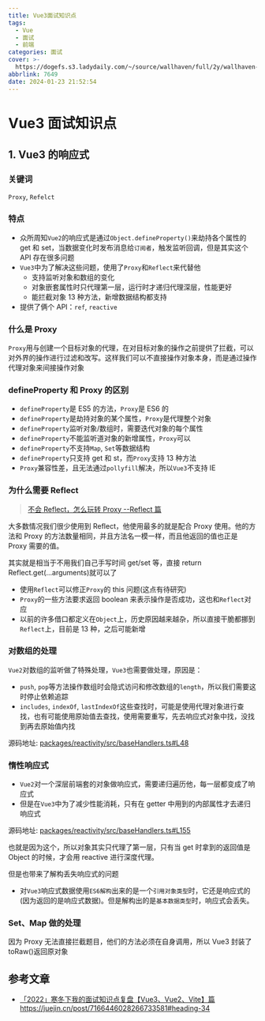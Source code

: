 ```yaml
---
title: Vue3面试知识点
tags:
  - Vue
  - 面试
  - 前端
categories: 面试
cover: >-
  https://dogefs.s3.ladydaily.com/~/source/wallhaven/full/2y/wallhaven-2y1op9.jpg?w=2560&h=1440&fmt=webp
abbrlink: 7649
date: 2024-01-23 21:52:54
---
```


# Vue3 面试知识点

## 1. Vue3 的响应式

### 关键词

`Proxy`, `Refelct`

### 特点

- 众所周知`Vue2`的响应式是通过`Object.defineProperty()`来劫持各个属性的 get 和 set，当数据变化时发布消息给`订阅者`，触发监听回调，但是其实这个 API 存在很多问题
- `Vue3`中为了解决这些问题，使用了`Proxy`和`Reflect`来代替他
  - 支持监听对象和数组的变化
  - 对象嵌套属性时只代理第一层，运行时才递归代理深层，性能更好
  - 能拦截对象 13 种方法，新增数据结构都支持
- 提供了俩个 API：`ref`, `reactive`

### 什么是 Proxy

`Proxy`用与创建一个目标对象的代理，在对目标对象的操作之前提供了拦截，可以对外界的操作进行过滤和改写。这样我们可以不直接操作对象本身，而是通过操作代理对象来间接操作对象

### defineProperty 和 Proxy 的区别

- `defineProperty`是 ES5 的方法，`Proxy`是 ES6 的
- `defineProperty`是劫持对象的某个属性，`Proxy`是代理整个对象
- `defineProperty`监听对象/数组时，需要迭代对象的每个属性
- `defineProperty`不能监听道对象的新增属性，`Proxy`可以
- `defineProperty`不支持`Map`, `Set`等数据结构
- `defineProperty`只支持 get 和 st，而`Proxy`支持 13 种方法
- `Proxy`兼容性差，且无法通过`pollyfill`解决，所以`Vue3`不支持 IE

### 为什么需要 Reflect

> [不会 Reflect，怎么玩转 Proxy --Reflect 篇](https://juejin.cn/post/7286787235361243148)

大多数情况我们很少使用到 Reflect，他使用最多的就是配合 Proxy 使用。他的方法和 Proxy 的方法数量相同，并且方法名一模一样，而且他返回的值也正是 Proxy 需要的值。

其实就是相当于不用我们自己手写时间 get/set 等，直接 return Reflect.get(...arguments)就可以了

- 使用`Reflect`可以修正`Proxy`的 this 问题(这点有待研究)
- `Proxy`的一些方法要求返回 boolean 来表示操作是否成功，这也和`Reflect`对应
- 以前的许多借口都定义在`Object`上，历史原因越来越杂，所以直接干脆都挪到`Reflect`上，目前是 13 种，之后可能新增

### 对数组的处理

`Vue2`对数组的监听做了特殊处理，`Vue3`也需要做处理，原因是：

- `push`, `pop`等方法操作数组时会隐式访问和修改数组的`length`，所以我们需要这时停止依赖追踪
- `includes`, `indexOf`, `lastIndexOf`这些查找时，可能是使用代理对象进行查找，也有可能使用原始值去查找，使用需要重写，先去响应式对象中找，没找到再去原始值内找

源码地址: [packages/reactivity/src/baseHandlers.ts#L48](https://github.com/vuejs/core/blob/f1068fc60ca511f68ff0aaedcc18b39124791d29/packages/reactivity/src/baseHandlers.ts#L48)

### 惰性响应式

- `Vue2`对一个深层前端套的对象做响应式，需要递归遍历他，每一层都变成了响应式
- 但是在`Vue3`中为了减少性能消耗，只有在 getter 中用到的内部属性才去递归响应式

源码地址: [packages/reactivity/src/baseHandlers.ts#L155](https://github.com/vuejs/core/blob/f1068fc60ca511f68ff0aaedcc18b39124791d29/packages/reactivity/src/baseHandlers.ts#L155)

也就是因为这个，所以对象其实只代理了第一层，只有当 get 时拿到的返回值是 Object 的时候，才会用 reactive 进行深度代理。

但是也带来了解构丢失响应式的问题

- 对`Vue3`响应式数据使用`ES6解构`出来的是一个`引用对象类型`时，它还是响应式的(因为返回的是响应式数据)。但是解构出的是`基本数据类型`时，响应式会丢失。

### Set、Map 做的处理

因为 Proxy 无法直接拦截题目，他们的方法必须在自身调用，所以 Vue3 封装了 toRaw()返回原对象

## 参考文章

- [「2022」寒冬下我的面试知识点复盘【Vue3、Vue2、Vite】篇](https://juejin.cn/post/7166446028266733581#heading-34)https://juejin.cn/post/7166446028266733581#heading-34
